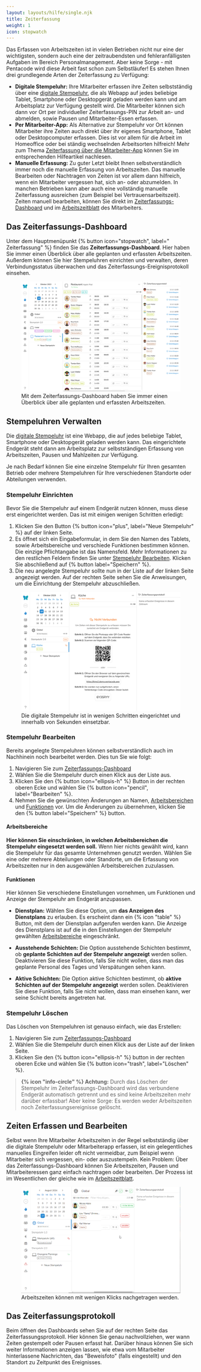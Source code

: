 ```yaml
---
layout: layouts/hilfe/single.njk
title: Zeiterfassung
weight: 1
icon: stopwatch
---
```


Das Erfassen von Arbeitszeiten ist in vielen Betrieben nicht nur eine der wichtigsten, sondern auch eine der zeitraubendsten und fehleranfälligsten Aufgaben im Bereich Personalmanagement. Aber keine Sorge - mit Pentacode wird diese Arbeit fast schon zum Selbstläufer! Es stehen Ihnen drei grundlegende Arten der Zeiterfassung zu Verfügung:

- **Digitale Stempeluhr:** Ihre Mitarbeiter erfassen ihre Zeiten selbstständig über eine [digitale Stempeluhr](/hilfe/stempeluhr/), die als Webapp auf jedes beliebige Tablet, Smartphone oder Desktopgerät geladen werden kann und am Arbeitsplatz zur Verfügung gestellt wird. Die Mitarbeiter können sich dann vor Ort per individueller Zeiterfassungs-PIN zur Arbeit an- und abmelden, sowie Pausen und Mitarbeiter-Essen erfassen.
- **Per Mitarbeiter-App:** Als Alternative zur Stempeluhr vor Ort können Mitarbeiter ihre Zeiten auch direkt über ihr eigenes Smartphone, Tablet oder Desktopcomputer erfassen. Dies ist vor allem für die Arbeit im Homeoffice oder bei ständig wechselnden Arbeitsorten hilfreich! Mehr zum Thema [Zeiterfassung über die Mitarbeiter-App](/hilfe/handbuch/mitarbeiter-app/#zeiterfassung) können Sie im entsprechenden Hilfeartikel nachlesen.
- **Manuelle Erfassung:** Zu guter Letzt bleibt Ihnen selbstverständlich immer noch die manuelle Erfassung von Arbeitszeiten. Das manuelle Bearbeiten oder Nachtragen von Zeiten ist vor allem dann hilfreich, wenn ein Mitarbeiter vergessen hat, sich an- oder abzumelden. In manchen Betrieben kann aber auch eine vollständig manuelle Zeiterfassung ausreichen (zum Beispiel bei Vertrauensarbeitszeit). Zeiten manuell bearbeiten, können Sie direkt im [Zeiterfassungs-Dashboard](#zeiten-erfassen-und-bearbeiten) und im [Arbeitszeitblatt](/hilfe/handbuch/mitarbeiter/arbeitszeiten/) des Mitarbeiters.

## Das Zeiterfassungs-Dashboard

Unter dem Hauptmenüpunkt {% button icon="stopwatch", label=" Zeiterfassung" %} finden Sie das **Zeiterfassungs-Dashboard**. Hier haben Sie immer einen Überblick über alle geplanten und erfassten Arbeitszeiten. Außerdem können Sie hier Stempeluhren einrichten und verwalten, deren Verbindungsstatus überwachen und das Zeiterfassungs-Ereignisprotokoll einsehen. 

<figure>
<img src="dashboard_1.png" />
<figcaption>Mit dem Zeiterfassungs-Dashboard haben Sie immer einen Überblick über alle geplanten und erfassten Arbeitszeiten.</figcaption>
</figure>

## Stempeluhren Verwalten

Die [digitale Stempeluhr](/hilfe/stempeluhr/) ist eine Webapp, die auf jedes beliebige Tablet, Smartphone oder Desktopgerät geladen werden kann. Das eingerichtete Endgerät steht dann am Arbeitsplatz zur selbstständigen Erfassung von Arbeitszeiten, Pausen und Mahlzeiten zur Verfügung.

Je nach Bedarf können Sie eine einzelne Stempeluhr für Ihren gesamten Betrieb oder mehrere Stempeluhren für Ihre verschiedenen Standorte oder Abteilungen verwenden.

### Stempeluhr Einrichten

Bevor Sie die Stempeluhr auf einem Endgerät nutzen können, muss diese erst eingerichtet werden. Das ist mit einigen wenigen Schritten erledigt:

1. Klicken Sie den Button {% button icon="plus", label="Neue Stempeluhr" %} auf der linken Seite.
2. Es öffnet sich ein Eingabeformular, in dem Sie den Namen des Tablets, sowie Arbeitsbereiche und verschiede Funktionen bestimmen können. Die einzige Pflichtangabe ist das Namensfeld. Mehr Informationen zu den restlichen Feldern finden Sie unter [Stempeluhr Bearbeiten](#stempeluhr-bearbeiten). Klicken Sie abschließend auf {% button label="Speichern" %}.
3. Die neu angelegte Stempeluhr sollte nun in der Liste auf der linken Seite angezeigt werden. Auf der rechten Seite sehen Sie die Anweisungen, um die Einrichtung der Stempeluhr abzuschließen.

<figure>
<img src="stempeluhr_einrichten_2.png" />
<figcaption>Die digitale Stempeluhr ist in wenigen Schritten eingerichtet und innerhalb von Sekunden einsetzbar.</figcaption>
</figure>

### Stempeluhr Bearbeiten

Bereits angelegte Stempeluhren können selbstverständlich auch im Nachhinein noch bearbeitet werden. Dies tun Sie wie folgt:

1. Navigieren Sie zum [Zeiterfassungs-Dashboard](#das-zeiterfassungs-dashboard)
2. Wählen Sie die Stempeluhr durch einen Klick aus der Liste aus.
3. Klicken Sie den {% button icon="ellipsis-h" %} Button in der rechten oberen Ecke und wählen Sie {% button icon="pencil", label="Bearbeiten" %}.
4. Nehmen Sie die gewünschten Änderungen an Namen, [Arbeitsbereichen](#arbeitsbereiche) und [Funktionen](#funktionen) vor. Um die Änderungen zu übernehmen, klicken Sie den {% button label="Speichern" %} button.

#### Arbeitsbereiche

**Hier können Sie einschränken, in welchen Arbeitsbereichen die Stempeluhr eingesetzt werden soll.** Wenn hier nichts gewählt wird, kann die Stempeluhr für das gesamte Unternehmen genutzt werden. Wählen Sie eine oder mehrere Abteilungen oder Standorte, um die Erfassung von Arbeitszeiten nur in den ausgewählen Arbeitsbereichen zuzulassen.

#### Funktionen

Hier können Sie verschiedene Einstellungen vornehmen, um Funktionen und Anzeige der Stempeluhr am Endgerät anzupassen.

- **Dienstplan:** Wählen Sie diese Option, um **das Anzeigen des Dienstplans** zu erlauben. Es erscheint dann ein {% icon "table" %} Button, mit dem der Dienstplan aufgerufen werden kann. Die Anzeige des Dienstplans ist auf die in den Einstellungen der Stempeluhr gewählten [Arbeitsbereiche](#arbeitsbereiche) eingeschränkt.

- **Ausstehende Schichten:** Die Option ausstehende Schichten bestimmt, ob **geplante Schichten auf der Stempeluhr angezeigt** werden sollen. Deaktivieren Sie diese Funktion, falls Sie nicht wollen, dass man das geplante Personal des Tages und Verspätungen sehen kann.

- **Aktive Schichten:** Die Option aktive Schichten bestimmt, ob **aktive Schichten auf der Stempeluhr angezeigt** werden sollen. Deaktivieren Sie diese Funktion, falls Sie nicht wollen, dass man einsehen kann, wer seine Schicht bereits angetreten hat. 

### Stempeluhr Löschen

Das Löschen von Stempeluhren ist genauso einfach, wie das Erstellen:

1. Navigieren Sie zum [Zeiterfassungs-Dashboard](#das-zeiterfassungs-dashboard)
2. Wählen Sie die Stempeluhr durch einen Klick aus der Liste auf der linken Seite.
3. Klicken Sie den {% button icon="ellipsis-h" %} button in der rechten oberen Ecke und wählen Sie {% button icon="trash", label="Löschen" %}.

> **{% icon "info-circle" %} Achtung:** Durch das Löschen der Stempeluhr im Zeiterfassungs-Dashboard wird das verbundene Endgerät automatisch getrennt und es sind keine Arbeitszeiten mehr darüber erfassbar! Aber keine Sorge: Es werden weder Arbeitszeiten noch Zeiterfassungsereignisse gelöscht.

## Zeiten Erfassen und Bearbeiten

Selbst wenn Ihre Mitarbeiter Arbeitszeiten in der Regel selbstständig über die digitale Stempeluhr oder Mitarbeiterapp erfassen, ist ein gelegentliches manuelles Eingreifen leider oft nicht vermeidbar, zum Beispiel wenn Mitarbeiter sich vergessen, ein- oder auszustempeln. Kein Problem: Über das Zeiterfassungs-Dashboard können Sie Arbeitszeiten, Pausen und Mitarbeiteressen ganz einfach nachtragen oder bearbeiten. Der Prozess ist im Wesentlichen der gleiche wie im [Arbeitszeitblatt](/hilfe/handbuch/mitarbeiter/arbeitszeiten/#arbeitszeit-bearbeiten). 

<figure>
<img src="nachtrag.gif" />
<figcaption>Arbeitszeiten können mit wenigen Klicks nachgetragen werden.</figcaption>
</figure>

## Das Zeiterfassungsprotokoll

Beim öffnen des Dashboards sehen Sie auf der rechten Seite das Zeiterfassungsprotokoll. Hier können Sie genau nachvollziehen, wer wann Zeiten gestempelt oder Pausen erfasst hat. Darüber hinaus können Sie sich weiter Informationen anzeigen lassen, wie etwa vom Mitarbeiter hinterlassene Nachrichten, das "Beweisfoto" (falls eingestellt) und den Standort zu Zeitpunkt des Ereignisses.
